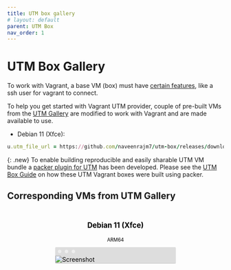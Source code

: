 ```yaml
---
title: UTM box gallery
# layout: default
parent: UTM Box
nav_order: 1
---
```


# UTM Box Gallery

To work with Vagrant, a base VM (box) must have 
[certain features](https://developer.hashicorp.com/vagrant/docs/boxes/base), like a ssh user for vagrant to connect.

To help you get started with Vagrant UTM provider, couple of pre-built VMs from the [UTM Gallery](https://mac.getutm.app/gallery/) are modified to work with Vagrant and are made available to use.


* Debian 11 (Xfce):   
```ruby
u.utm_file_url = https://github.com/naveenrajm7/utm-box/releases/download/debian-11/debian_vagrant_utm.zip 
```

<!-- * ArchLinux ARM -->


{: .new}
To enable building reproducible and easily sharable UTM VM bundle a [packer plugin for UTM](https://github.com/naveenrajm7/packer-plugin-utm) has been developed.
Please see the [UTM Box Guide](https://github.com/naveenrajm7/utm-box/blob/main/HowToBuild/DebianUTM.md) on how these UTM Vagrant boxes were built using packer.

## Corresponding VMs from UTM Gallery

<div class="content">
  <section class="gallery">
      <!-- <div class="gallery-item">
          <a href="{{ vm.url }}">
              <h3>ArchLinux ARM</h3>
              <h4><i class="fas fa-microchip"></i> ARM64 </h4>
              <img src="{{ site.baseurl }}/assets/images/screens/archlinux-logo.png" alt="Screenshot" class="screenshot" />
          </a>
      </div> -->
      <div class="gallery-item">
        <a href="">
            <h3>Debian 11 (Xfce)</h3>
            <h4><i class="fas fa-microchip"></i> ARM64 </h4>
            <img src="{{ site.baseurl }}/assets/images/screens/debian-11-xfce-arm64.png" alt="Screenshot" class="screenshot" />
        </a>
      </div>
  </section>
</div>

<style>
.gallery {
  display: flex;
  flex-flow: row wrap;
  justify-content: center;
  align-items: center;
}

.gallery .gallery-item {
  padding: 5px;
  width: 20em;
}

.gallery-item a {
  text-decoration: none;
  color: black;
}

.gallery h3, .gallery h4 {
  text-align: center;
  overflow: hidden;
  text-overflow: ellipsis;
  white-space: nowrap;
}

.gallery h3 {
  font-size: 1.2em;
}

.gallery h4 {
  margin: 10px 0 10px 0;
  font-size: 0.8em;
  font-weight: normal;
}

.gallery .image {
  width: 20em;
}

.gallery .screenshot {
  max-width: 100%;
  height: auto;
  display: block;
  box-shadow: 0 1px 0 #ccc, 0 1px 0 1px #eee;
  border-radius: 2px;
  margin-left: auto;
  margin-right: auto;
  background: #DDD url('data:image/svg+xml,%3Csvg%20xmlns%3D%22http%3A%2F%2Fwww.w3.org%2F2000%2Fsvg%22%20width%3D%2244%22%20height%3D%2212%22%20viewBox%3D%220%200%2044%2012%22%3E%3Ccircle%20cx%3D%226%22%20cy%3D%226%22%20r%3D%224%22%20fill%3D%22%23eee%22%20%2F%3E%3Ccircle%20cx%3D%2222%22%20cy%3D%226%22%20r%3D%224%22%20fill%3D%22%23eee%22%20%2F%3E%3Ccircle%20cx%3D%2238%22%20cy%3D%226%22%20r%3D%224%22%20fill%3D%22%23eee%22%20%2F%3E%3C%2Fsvg%3E') 4px 4px no-repeat;
  padding: 20px 0 0 0;
  position: relative;
}

.gallery .placeholder {
  padding-top: 75%;
}

.gallery li {
  padding: 5px 0 5px 0;
}

.gallery .button {
  padding-bottom: 5px;
  margin: 20px 0 20px 0;
  font-size: 1.5em;
}
</style>